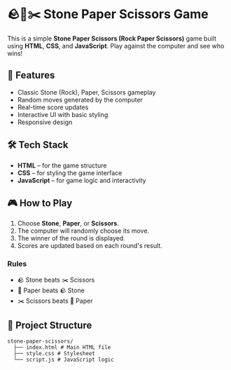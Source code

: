 # 🪨📄✂️ Stone Paper Scissors Game

This is a simple **Stone Paper Scissors (Rock Paper Scissors)** game built using **HTML**, **CSS**, and **JavaScript**. Play against the computer and see who wins!

## 🚀 Features

- Classic Stone (Rock), Paper, Scissors gameplay
- Random moves generated by the computer
- Real-time score updates
- Interactive UI with basic styling
- Responsive design

## 🛠️ Tech Stack

- **HTML** – for the game structure
- **CSS** – for styling the game interface
- **JavaScript** – for game logic and interactivity

## 🎮 How to Play

1. Choose **Stone**, **Paper**, or **Scissors**.
2. The computer will randomly choose its move.
3. The winner of the round is displayed.
4. Scores are updated based on each round's result.

### Rules

- 🪨 Stone beats ✂️ Scissors  
- 📄 Paper beats 🪨 Stone  
- ✂️ Scissors beats 📄 Paper  

## 📂 Project Structure

```
stone-paper-scissors/ 
  ├── index.html # Main HTML file
  ├── style.css # Stylesheet
  └── script.js # JavaScript logic
```

